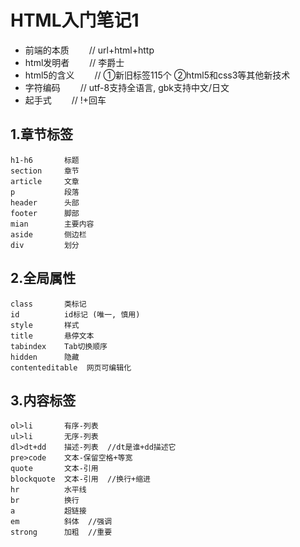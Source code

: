 # HTML入门笔记1

* 前端的本质  &emsp;&emsp;// url+html+http
* html发明者  &emsp;&emsp;// 李爵士
* html5的含义 &emsp;&emsp;// ①新旧标签115个  ②html5和css3等其他新技术
* 字符编码    &emsp;&emsp;// utf-8支持全语言, gbk支持中文/日文
* 起手式      &emsp;&emsp;// !+回车



## 1.章节标签

```
h1-h6       标题
section     章节
article     文章
p           段落           
header      头部
footer      脚部
mian        主要内容
aside       侧边栏
div         划分
```



## 2.全局属性

```
class       类标记
id          id标记 (唯一, 慎用)
style       样式
title       悬停文本
tabindex    Tab切换顺序
hidden      隐藏
contenteditable  网页可编辑化
```



## 3.内容标签

```
ol>li       有序-列表
ul>li       无序-列表
dl>dt+dd    描述-列表  //dt是谁+dd描述它
pre>code    文本-保留空格+等宽
quote       文本-引用
blockquote  文本-引用  //换行+缩进
hr          水平线
br          换行
a           超链接
em          斜体  //强调
strong      加粗  //重要
```





